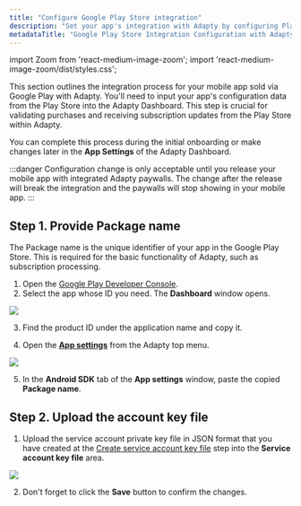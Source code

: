 ```yaml
---
title: "Configure Google Play Store integration"
description: "Set your app's integration with Adapty by configuring Play Store integration with Adapty. Learn how to input your app's configuration data for seamless validation of purchases and receipt of subscription updates within Adapty's platform"
metadataTitle: "Google Play Store Integration Configuration with Adapty"
---
```


import Zoom from 'react-medium-image-zoom';
import 'react-medium-image-zoom/dist/styles.css';

This section outlines the integration process for your mobile app sold via Google Play with Adapty. You'll need to input your app's configuration data from the Play Store into the Adapty Dashboard. This step is crucial for validating purchases and receiving subscription updates from the Play Store within Adapty.

You can complete this process during the initial onboarding or make changes later in the **App Settings** of the Adapty Dashboard.

:::danger
Configuration change is only acceptable until you release your mobile app with integrated Adapty paywalls. The change after the release will break the integration and the paywalls will stop showing in your mobile app.
:::

## Step 1. Provide Package name

The Package name is the unique identifier of your app in the Google Play Store. This is required for the basic functionality of Adapty, such as subscription processing.

1. Open the [Google Play Developer Console](https://play.google.com/console/u/0/developers).
2. Select the app whose ID you need. The **Dashboard** window opens.


<Zoom>
  <img src={require('./img/7889edb-package_name.png').default}
  style={{
    border: '1px solid #727272', /* border width and color */
    width: '700px', /* image width */
    display: 'block', /* for alignment */
    margin: '0 auto' /* center alignment */
  }}
/>
</Zoom>





3. Find the product ID under the application name and copy it.

4. Open the [**App settings**](https://app.adapty.io/settings/android-sdk) from the Adapty top menu.

   
<Zoom>
  <img src={require('./img/b00066c-package_name.png').default}
  style={{
    border: '1px solid #727272', /* border width and color */
    width: '700px', /* image width */
    display: 'block', /* for alignment */
    margin: '0 auto' /* center alignment */
  }}
/>
</Zoom>




5. In the **Android SDK** tab of the **App settings** window, paste the copied **Package name**.

## Step 2. Upload the account key file

1. Upload the service account private key file in JSON format that you have created at the [Create service account key file](create-service-account) step into the **Service account key file** area.


<Zoom>
  <img src={require('./img/20fdba1-service_key_file.png').default}
  style={{
    border: '1px solid #727272', /* border width and color */
    width: '700px', /* image width */
    display: 'block', /* for alignment */
    margin: '0 auto' /* center alignment */
  }}
/>
</Zoom>





2. Don't forget to click the **Save** button to confirm the changes.